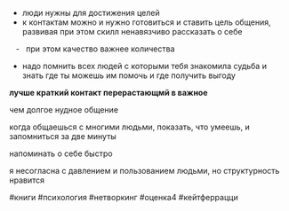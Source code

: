 

- люди нужны для достижения целей
- к контактам можно и нужно готовиться и ставить цель общения, развивая при этом скилл ненавязчиво рассказать о себе

   -   при этом качество важнее количества

- надо помнить всех людей с которыми тебя знакомила судьба и знать где ты можешь им помочь и где получить выгоду

**лучше краткий контакт перерастающмй в важное**

чем долгое нудное общение

когда общаешься с многими людьми, показать, что умеешь, и запомниться за две минуты

  

напоминать о себе быстро

я несогласна с давлением и пользованием людьми, но структурность нравится

#книги #психология #нетворкинг #оценка4 #кейтферрацци